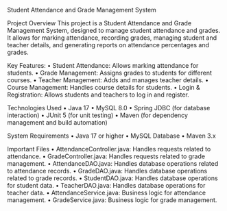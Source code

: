 Student Attendance and Grade Management System

Project Overview
This project is a Student Attendance and Grade Management System, designed to manage student attendance and grades. It allows for marking attendance, recording grades, managing student and teacher details, and generating reports on attendance percentages and grades.

Key Features:
•	Student Attendance: Allows marking attendance for students.
•	Grade Management: Assigns grades to students for different courses.
•	Teacher Management: Adds and manages teacher details.
•	Course Management: Handles course details for students.
•	Login & Registration: Allows students and teachers to log in and register.

Technologies Used
•	Java 17
•	MySQL 8.0
•	Spring JDBC (for database interaction)
•	JUnit 5 (for unit testing)
•	Maven (for dependency management and build automation)

System Requirements
•	Java 17 or higher
•	MySQL Database
•	Maven 3.x

Important Files
•	AttendanceController.java: Handles requests related to attendance.
•	GradeController.java: Handles requests related to grade management.
•	AttendanceDAO.java: Handles database operations related to attendance records.
•	GradeDAO.java: Handles database operations related to grade records.
•	StudentDAO.java: Handles database operations for student data.
•	TeacherDAO.java: Handles database operations for teacher data.
•	AttendanceService.java: Business logic for attendance management.
•	GradeService.java: Business logic for grade management.